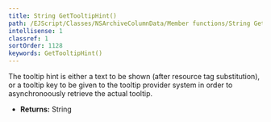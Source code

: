 ```yaml
---
title: String GetTooltipHint()
path: /EJScript/Classes/NSArchiveColumnData/Member functions/String GetTooltipHint()
intellisense: 1
classref: 1
sortOrder: 1128
keywords: GetTooltipHint()
---
```



The tooltip hint is either a text to be shown (after resource tag substitution), or a tooltip key to be given to the tooltip provider system in order to asynchronoously retrieve the actual tooltip.



* **Returns:** String


